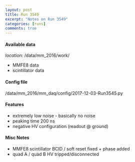```yaml
---
layout: post
title: Run 3549
excerpt: "Notes on Run 3549"
categories: [runs]
comments: true
---
```


#### Available data

*location:* /data/mm_2016/work/

* MMFE8 data
* scintillator data

#### Config file

/data/mm_2016/mm_daq/config/2017-12-03-Run3545.py

#### Features

* extremely low noise - basically no noise
* peaking time 200 ns
* negative HV configuration (readout @ ground)

#### Misc Notes

* MMFE8 scintillator BCID / soft reset fixed + phase added
* quad A / quad B HV tripped/disconnected 